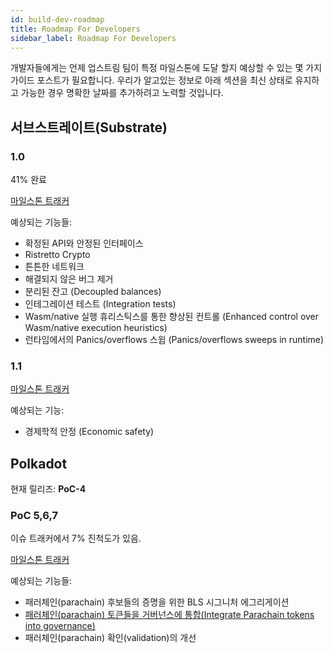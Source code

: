 ```yaml
---
id: build-dev-roadmap
title: Roadmap For Developers
sidebar_label: Roadmap For Developers
---
```


개발자들에게는 언제 업스트림 팀이 특정 마일스톤에 도달 할지 예상할 수 있는 몇 가지 가이드 포스트가 필요합니다. 우리가 알고있는 정보로 아래 섹션을 최신 상태로 유지하고 가능한 경우 명확한 날짜를 추가하려고 노력할 것입니다.

## 서브스트레이트(Substrate)

### 1.0

41% 완료

[마일스톤 트래커](https://github.com/paritytech/substrate/milestone/9)

예상되는 기능들:

 - 확정된 API와 안정된 인터페이스
 - Ristretto Crypto
 - 튼튼한 네트워크
 - 해결되지 않은 버그 제거
 - 분리된 잔고 (Decoupled balances)
 - 인테그레이션 테스트 (Integration tests)
 - Wasm/native 실행 휴리스틱스를 통한 향상된 컨트롤 (Enhanced control over Wasm/native execution heuristics)
 - 런타임에서의 Panics/overflows 스윕 (Panics/overflows sweeps in runtime)

### 1.1

[마일스톤 트래커](https://github.com/paritytech/substrate/milestone/4)

예상되는 기능:

 - 경제학적 안정 (Economic safety)

## Polkadot

현재 릴리즈: **PoC-4**

### PoC 5,6,7

이슈 트래커에서 7% 진척도가 있음.

[마일스톤 트래커](https://github.com/paritytech/polkadot/milestone/2)

예상되는 기능들:

 - 패러체인(parachain) 후보들의 증명을 위한 BLS 시그니처 에그리게이션
 - [패러체인(parachain) 토큰들을 거버넌스에 통합(Integrate Parachain tokens into governance)](https://github.com/paritytech/polkadot/issues/124)
 - 패러체인(parachain) 확인(validation)의 개선
